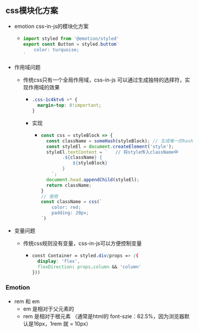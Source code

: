 ## css模块化方案

- emotion css-in-js的模块化方案

  - ```ts
    import styled from '@emotion/styled'
    export const Button = styled.buttom`
    	color: turquoise;
    `
    ```

- 作用域问题

  - 传统css只有一个全局作用域，css-in-js 可以通过生成独特的选择符，实现作用域的效果

    - ```css
      .css-1c4ktv6 >* {
        margin-top: 0!important;
      }
      ```

    - 实现

      - ```js
        const css = styleBlock => {
          const className = someHash(styleBlock); // 生成唯一的hash名
          const styleEl = document.createElement('style');
          styleEl.textContent = `   // 将style传入className中
        		.${className} {
        			${styleBlock}
        		}
        	`;
          document.head.appendChild(styleEl);
          return className;
        }
        // 使用
        const className = css(`
        	color: red;
        	padding: 20px;	
        `)
        ```

- 变量问题

  - 传统css规则没有变量，css-in-js可以方便控制变量

    - ```css
      const Container = styled.div(props => ({
        display: 'flex',
        flexDirection: props.column && 'column'
      }))
      ```



### Emotion

- rem 和 em
  - em 是相对于父元素的
  - rem 是相对于根元素 （通常是html的 font-szie：62.5%，因为浏览器默认是16px，1rem 就 = 10px）